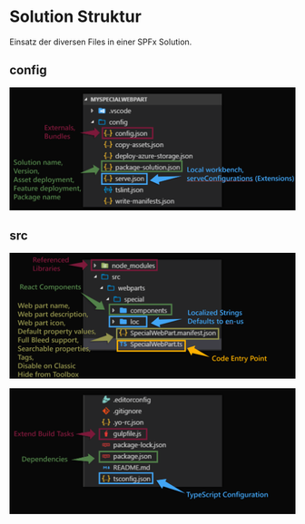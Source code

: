 # Solution Struktur

Einsatz der diversen Files in einer SPFx Solution.

## config

![Mockdata](../assets/images/solution-structure-1.png)

## src

![Mockdata](../assets/images/solution-structure-2.png)

![Mockdata](../assets/images/solution-structure-3.png)
